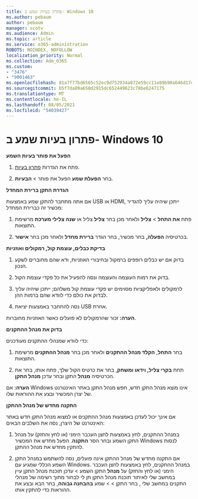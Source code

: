 ```yaml
---
title: פתרון בעיות שמע ב- Windows 10
ms.author: pebaum
author: pebaum
manager: scotv
ms.audience: Admin
ms.topic: article
ms.service: o365-administration
ROBOTS: NOINDEX, NOFOLLOW
localization_priority: Normal
ms.collection: Adm_O365
ms.custom:
- "3476"
- "9001463"
ms.openlocfilehash: 81a7f77bd6565c52ec9d752934a872e59cc11e89b90a646d17c3549d72e8a69f
ms.sourcegitcommit: b5f7da89a650d2915dc652449623c78be6247175
ms.translationtype: MT
ms.contentlocale: he-IL
ms.lasthandoff: 08/05/2021
ms.locfileid: "54039427"
---
```

# <a name="troubleshooting-audio-issues-in-windows-10"></a>פתרון בעיות שמע ב- Windows 10

**הפעל את פותר בעיות השמע**

1.  פתח את הגדרות [פתרון בעיות](ms-settings:troubleshoot).

2.  בחר **הפעלת שמע** הפעל את פותר  >  **הבעיות**.

**הגדרת התקן ברירת המחדל**

אם אתה מתחבר להתקן שמע באמצעות USB או HDMI, ייתכן שיהיה עליך להגדיר מכשיר זה כברירת המחדל:

1. פתח **את התחל**  >  **צליל** ולאחר מכן בחר **צליל** צליל או **שנה צלילי מערכת** מרשימת התוצאות.

2.  בכרטיסיה **הפעלה,** בחר מכשיר, בחר הגדר **ברירת מחדל** ולאחר מכן בחר **אישור**.

**בדיקת כבלים, עוצמת קול, רמקולים ואוזניות**

1. בדוק אם יש כבלים רופפים ברמקול ובחיבורי האוזניות, ודא שהם מחוברים לשקע הנכון.

2. בדוק את רמות העוצמה והעוצמה ונסה להפעיל את כל פקדי עוצמת הקול.

3. לרמקולים ולאפליקציות מסוימים יש פקדי עוצמת קול משלהם; ייתכן שיהיה עליך לבדוק את כולם כדי לוודא שהם ברמות ההן.

4. נסה להתחבר באמצעות יציאת USB אחרת.

**הערה:** זכור שהרמקולים לא פועלים כאשר האוזניות מחוברות.

**בדוק את מנהל ההתקנים**

כדי לוודא שמנהלי ההתקנים מעודכנים:

1. בחר **התחל**, **הקלד מנהל ההתקנים** ולאחר מכן בחר **מנהל ההתקנים** מרשימת התוצאות.

2. תחת **בקרי צליל, וידאו ומשחק**, בחר את כרטיס הקול שלך, פתח אותו, בחר את הכרטיסיה **מנהל** התקן ובחר עדכן **מנהל התקן**.

**הערה:** אם Windows אינו מוצא מנהל התקן חדש, חפש מנהל התקן באתר האינטרנט של יצרן המכשיר ובצע את ההוראות שלו.

**התקנה מחדש של מנהל ההתקן**

אם אינך יכול לעדכן באמצעות מנהל ההתקנים או למצוא מנהל התקן חדש באתר האינטרנט של היצרן, נסה את השלבים הבאים:

1. במנהל ההתקנים, לחץ באמצעות לחצן העכבר הימני (או לחץ והחזק) על מנהל התקן השמע ובחר הסר **התקנה**. הפעל מחדש את המכשיר Windows לנסות להתקין מחדש את מנהל ההתקן.

2. אם התקנה מחדש של מנהל ההתקן אינה פועלים, נסה להשתמש במנהל התקן השמע הכללי שמגיע עם Windows. במנהל ההתקנים, לחץ באמצעות לחצן העכבר הימני (או לחץ והחזק) על **מנהל** התקן השמע > עדכן תוכנת מנהל התקן עיין במחשב שלי לאיתור תוכנת מנהל התקן תן לי לבחור מתוך רשימה של מנהלי התקנים במחשב שלי , בחר התקן  >    >  שמע **בהבחנה גבוהה**, בחר הבא ובצע את ההוראות כדי להתקין אותו. 
